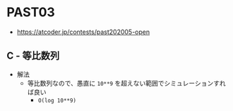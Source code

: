 # PAST03
* https://atcoder.jp/contests/past202005-open

## C - 等比数列
* 解法
  - 等比数列なので、愚直に `10**9` を超えない範囲でシミュレーションすれば良い
    - `O(log 10**9)`
